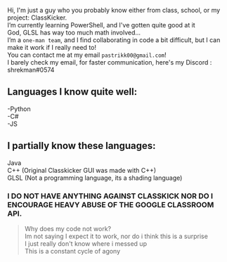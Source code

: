 Hi, I'm just a guy who you probably know either from class, school, or my project: ClassKicker.\
I’m currently learning PowerShell, and I've gotten quite good at it\
God, GLSL has way too much math involved...\
I’m a `one-man team`, and I find collaborating in code a bit difficult, but I can make it work if I really need to!\
You can contact me at my email `pastrikk00@gmail.com`!\
I barely check my email, for faster communication, here's my Discord : shrekman#0574

## Languages I know quite well:
-Python\
-C#\
-JS

## I partially know these languages:
Java\
C++ (Original Classkicker GUI was made with C++)\
GLSL (Not a programming language, its a shading language)


### I DO NOT HAVE ANYTHING AGAINST CLASSKICK NOR DO I ENCOURAGE HEAVY ABUSE OF THE GOOGLE CLASSROOM API. 


> Why does my code not work?\
> Im not saying I expect it to work, nor do i think this is a surprise\
> I just really don't know where i messed up\
> This is a constant cycle of agony
